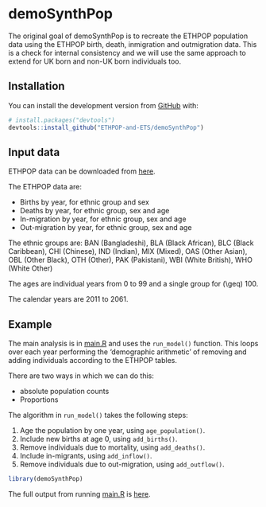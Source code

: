 
<!-- README.md is generated from README.Rmd. Please edit that file -->

# demoSynthPop

<!-- badges: start -->

<!-- badges: end -->

The original goal of demoSynthPop is to recreate the ETHPOP population
data using the ETHPOP birth, death, inmigration and outmigration data.
This is a check for internal consistency and we will use the same
approach to extend for UK born and non-UK born individuals too.

## Installation

You can install the development version from
[GitHub](https://github.com/) with:

``` r
# install.packages("devtools")
devtools::install_github("ETHPOP-and-ETS/demoSynthPop")
```

## Input data

ETHPOP data can be downloaded from [here](http://www.ethpop.org).

The ETHPOP data are:

  - Births by year, for ethnic group and sex
  - Deaths by year, for ethnic group, sex and age
  - In-migration by year, for ethnic group, sex and age
  - Out-migration by year, for ethnic group, sex and age

The ethnic groups are: BAN (Bangladeshi), BLA (Black African), BLC
(Black Caribbean), CHI (Chinese), IND (Indian), MIX (Mixed), OAS (Other
Asian), OBL (Other Black), OTH (Other), PAK (Pakistani), WBI (White
British), WHO (White Other)

The ages are individual years from 0 to 99 and a single group for
\(\geq\) 100.

The calendar years are 2011 to 2061.

## Example

The main analysis is in [main.R](scripts/main.R) and uses the
`run_model()` function. This loops over each year performing the
‘demographic arithmetic’ of removing and adding individuals according
to the ETHPOP tables.

There are two ways in which we can do this:

  - absolute population counts
  - Proportions

The algorithm in `run_model()` takes the following steps:

1.  Age the population by one year, using `age_population()`.
2.  Include new births at age 0, using `add_births()`.
3.  Remove individuals due to mortality, using `add_deaths()`.
4.  Include in-migrants, using `add_inflow()`.
5.  Remove individuals due to out-migration, using `add_outflow()`.

<!-- end list -->

``` r
library(demoSynthPop)
```

The full output from running [main.R](scripts/main.R) is
[here](https://ethpop-and-ets.github.io/demoSynthPop/main.html).
